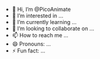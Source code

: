 - 👋 Hi, I’m @PicoAnimate
- 👀 I’m interested in ...
- 🌱 I’m currently learning ...
- 💞️ I’m looking to collaborate on ...
- 📫 How to reach me ...
- 😄 Pronouns: ...
- ⚡ Fun fact: ...

<!---
PicoAnimate/PicoAnimate is a ✨ special ✨ repository because its `README.md` (this file) appears on your GitHub profile.
You can click the Preview link to take a look at your changes.
--->
